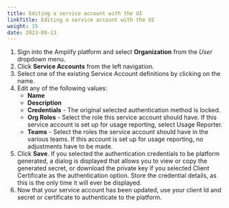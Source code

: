 ```yaml
---
title: Editing a service account with the UI
linkTitle: Editing a service account with the UI
weight: 15
date: 2023-09-13
---
```

1. Sign into the Amplify platform and select **Organization** from the *User* dropdown menu.
2. Click **Service Accounts** from the left navigation.
3. Select one of the existing Service Account definitions by clicking on the name.
4. Edit any of the following values:
    * **Name**
    * **Description**
    * **Credentials** - The original selected authentication method is locked.
    * **Org Roles** - Select the role this service account should have. If this service account is set up for usage reporting, select Usage Reporter.
    * **Teams** - Select the roles the service account should have in the various teams. If this account is set up for usage reporting, no adjustments have to be made.
5. Click **Save**. If you selected the authentication credentials to be platform generated, a dialog is displayed that allows you to view or copy the generated secret, or download the private key if you selected Client Certificate as the authentication option. Store the credential details, as this is the only time it will ever be displayed.
6. Now that your service account has been updated, use your client Id and secret or certificate to authenticate to the platform.
